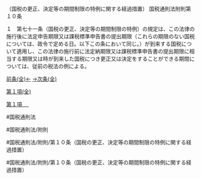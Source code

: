 （国税の更正、決定等の期間制限の特例に関する経過措置）
国税通則法附則第１０条

１　第七十一条（国税の更正、決定等の期間制限の特例）の規定は、この法律の施行後に法定申告期限又は課税標準申告書の提出期限（これらの期限のない国税については、政令で定める日。以下この条において同じ。）が到来する国税について適用し、この法律の施行前に法定納期限又は課税標準申告書の提出期限に相当する期限又は時が到来した国税につき更正又は決定をすることができる期間については、従前の税法の例による。

[前条(全)←](国税通則法＿＿＿＿附則第９条_.md)    [→次条(全)](国税通則法＿＿＿＿附則第１１条_.md)

[第１項(全)](国税通則法＿＿＿＿附則第１０条第１項_.md)  

[第１項 　 ](国税通則法＿＿＿＿附則第１０条第１項.md)  

#国税通則法

#国税通則法/附則

#国税通則法/附則/第１０条（国税の更正、決定等の期間制限の特例に関する経過措置）

#国税通則法/附則/第１０条（国税の更正、決定等の期間制限の特例に関する経過措置）

